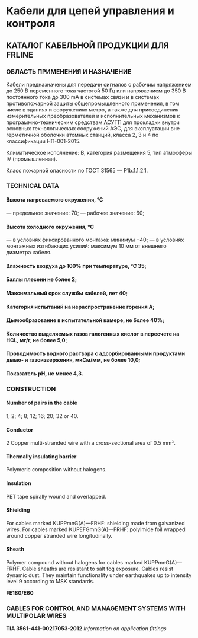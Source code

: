 # Кабели для цепей управления и контроля  
## КАТАЛОГ КАБЕЛЬНОЙ ПРОДУКЦИИ ДЛЯ FRLINE  

### ОБЛАСТЬ ПРИМЕНЕНИЯ И НАЗНАЧЕНИЕ

Кабели предназначены для передачи сигналов с рабочим напряжением до 250 В переменного тока частотой 50 Гц или напряжением до 350 В постоянного тока до 300 mA в системах связи и в системах противопожарной защиты общепромышленного применения, в том числе в зданиях и сооружениях метро, а также для присоединения измерительных преобразователей и исполнительных механизмов к программно-техническим средствам АСУТП для прокладки внутри основных технологических сооружений АЭС, для эксплуатации вне герметичной оболочки атомных станций, класса 2, 3 и 4 по классификации НП-001-2015.

Климатическое исполнение: В, категория размещения 5, тип атмосферы IV (промышленная).

Класс пожарной опасности по ГОСТ 31565 — P1b.1.1.2.1.

### TECHNICAL DATA

#### Высота нагреваемого окружения, ℃ 
— предельное значение: 70;
— рабочее значение: 60;

#### Высота холодного окружения, ℃ 

— в условиях фиксированного монтажа: минимум −40;
— в условиях монтажных изгибающих усилий: максимум 10 мм от внешнего диаметра кабеля.

#### Влажность воздуха до 100% при температуре, ℃ 35;

#### Баллы плесени не более 2;

#### Максимальный срок службы кабелей, лет 40;

#### Категория испытаний на нераспространение горения A;

#### Дымообразование в испытательной камере, не более 40%;
#### Количество выделяемых газов галогенных кислот в пересчете на HCL, мг/г, не более 5,0;
#### Проводимость водного раствора с адсорбированными продуктами дымо- и газоизвержения, мкСм/мм, не более 10,0;
#### Показатель pH, не менее 4,3.

### CONSTRUCTION

#### Number of pairs in the cable
1; 2; 4; 8; 12; 16; 20; 32 or 40.

#### Conductor
2 Copper multi-stranded wire with a cross-sectional area of 0.5 mm².

#### Thermally insulating barrier
Polymeric composition without halogens.

#### Insulation
PET tape spirally wound and overlapped.

#### Shielding
For cables marked KUPPmnG(A)—FRHF: shielding made from galvanized wires.
For cables marked KUPEFGmnG(A)—FRHF: polyimide foil wrapped around copper stranded wire longitudinally.

#### Sheath
Polymer compound without halogens for cables marked KUPPmnG(A)—FRHF.
Cable sheaths are resistant to salt fog exposure.
Cables resist dynamic dust.
They maintain functionality under earthquakes up to intensity level 9 according to MSK standards.

**FE180/E60**

### CABLES FOR CONTROL AND MANAGEMENT SYSTEMS WITH MULTIPOLAR WIRES

**TIA 3561-441-00217053-2012**
*Information on application fittings*
